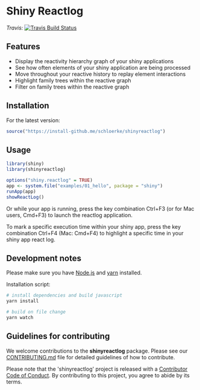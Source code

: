# Shiny Reactlog

*Travis:* [![Travis Build Status](https://travis-ci.org/schloerke/shinyreactlog.svg?branch=master)](https://travis-ci.org/schloerke/shinyreactlog)

<!-- *AppVeyor:* [![AppVeyor Build Status](https://ci.appveyor.com/api/projects/status/github/rstudio/shiny?branch=master&svg=true)](https://ci.appveyor.com/project/rstudio/shiny) -->

<!-- Shiny is a new package from RStudio that makes it incredibly easy to build interactive web applications with R. -->

<!-- For an introduction and examples, visit the [Shiny Dev Center](http://shiny.rstudio.com/). -->

<!-- If you have general questions about using Shiny, please use the [RStudio Community website](https://community.rstudio.com). For bug reports, please use the [issue tracker](https://github.com/rstudio/shiny/issues). -->

## Features

* Display the reactivity hierarchy graph of your shiny applications
* See how often elements of your shiny application are being processed
* Move throughout your reactive history to replay element interactions
* Highlight family trees within the reactive graph
* Filter on family trees within the reactive graph

## Installation

<!-- To install the stable version from CRAN, simply run the following from an R console:

```r
install.packages("shinyreactlog")
``` -->

For the latest version:

```r
source("https://install-github.me/schloerke/shinyreactlog")
```

## Usage


```r
library(shiny)
library(shinyreactlog)

options("shiny.reactlog" = TRUE)
app <- system.file("examples/01_hello", package = "shiny")
runApp(app)
showReactLog()
```

Or while your app is running, press the key combination Ctrl+F3 (or for Mac users, Cmd+F3) to launch the reactlog application.

To mark a specific execution time within your shiny app, press the key combination Ctrl+F4 (Mac: Cmd+F4) to highlight a specific time in your shiny app react log.

## Development notes

Please make sure you have [Node.js](https://nodejs.org/en/) and [yarn](https://yarnpkg.com/en/docs/install) installed.

Installation script:

```bash
# install dependencies and build javascript
yarn install

# build on file change
yarn watch
```


## Guidelines for contributing

We welcome contributions to the **shinyreactlog** package. Please see our [CONTRIBUTING.md](CONTRIBUTING.md) file for detailed guidelines of how to contribute.

Please note that the 'shinyreactlog' project is released with a [Contributor Code of Conduct](CODE_OF_CONDUCT.md). By contributing to this project, you agree to abide by its terms.
